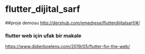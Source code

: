 # flutter_dijital_sarf

##proje demosu
http://dershub.com/emedrese/flutterdijitalsarf/#/

### flutter web için ufak bir makale 
https://www.didierboelens.com/2019/05/flutter-for-the-web/
